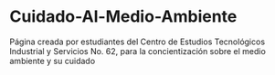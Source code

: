 # Cuidado-Al-Medio-Ambiente
Página creada por estudiantes del Centro de Estudios Tecnológicos Industrial y Servicios No. 62, para la concientización sobre el medio ambiente y su cuidado
